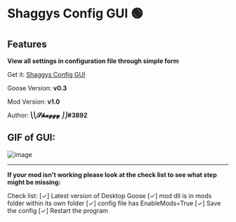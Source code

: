 # Shaggys Config GUI 🟢

## Features

**View all settings in configuration file through simple form**

Get it: [Shaggys Config GUI](https://github.com/DesktopGooseUnofficial/ResourceHub/releases/download/ShaggyMenu-1.0/ShaggysGooseMenu.zip)

Goose Version: **v0.3**

Mod Version: **v1.0**

Author: **⎝⎝𝓢𝓱𝓪𝓰𝓰𝔂 ⎠⎠#3892**

## GIF of GUI:

![image](https://i.imgur.com/IU2SuR4.gif)

---

**If your mod isn't working please look at the check list to see what  step might be missing:**

Check list:
[✓] Latest version of Desktop Goose
[✓] mod dll is in mods folder within its own folder
[✓] config file has EnableMods=True
[✓] Save the config
[✓] Restart the program